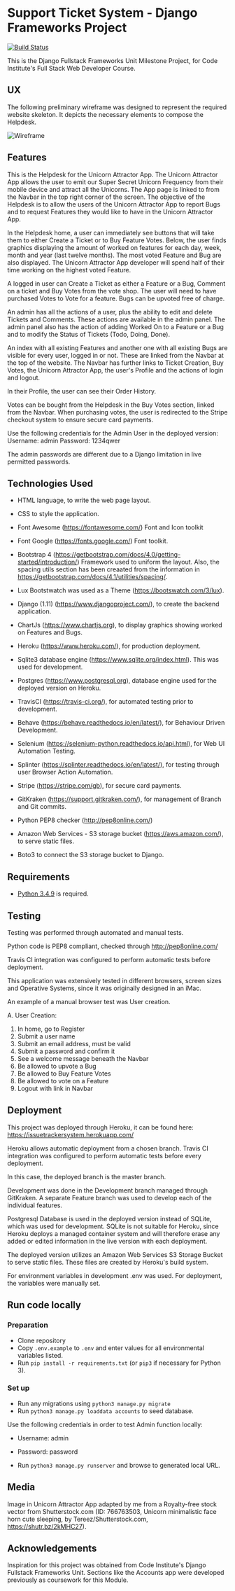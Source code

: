 # Support Ticket System - Django Frameworks Project


[![Build Status](https://travis-ci.org/Mgsignorelli/unicornticket.svg?branch=master)](https://travis-ci.org/Mgsignorelli/unicornticket)

This is the Django Fullstack Frameworks Unit Milestone Project, for Code Institute's Full Stack Web Developer Course.


## UX
The following preliminary wireframe was designed to represent the required website skeleton. It depicts the necessary elements to compose the Helpdesk.

![Wireframe](static/img/uniMock1.png "Wireframe") 

## Features
This is the Helpdesk for the Unicorn Attractor App. The Unicorn Attractor App allows the user to emit our Super Secret Unicorn Frequency from their mobile device and attract 
all the Unicorns. The App page is linked to from the Navbar in the top right corner of the screen. The objective of the Helpdesk is to allow the users of the Unicorn Attractor App to report Bugs and to request Features 
they would like to have in the Unicorn Attractor App. 


In the Helpdesk home, a user can immediately see buttons that will take them to either Create a Ticket or to Buy Feature Votes.
Below, the user finds graphics displaying the amount of worked on features for each day, week, month and year (last twelve months).
The most voted Feature and Bug are also displayed. 
The Unicorn Attractor App developer will spend half of their time working on the highest voted Feature.

A logged in user can Create a Ticket as either a Feature or a Bug, Comment on a ticket and Buy Votes from the vote shop.
The user will need to have purchased Votes to Vote for a feature. 
Bugs can be upvoted free of charge.

An admin has all the actions of a user, plus the ability to edit and delete Tickets and Comments. These actions are available in the admin panel.
The admin panel also has the action of adding Worked On to a Feature or a Bug and to modify the Status of Tickets (Todo, Doing, Done).

An index with all existing Features and another one with all existing Bugs are visible for every user, logged in or not. These are linked from the Navbar at the top of the website. The Navbar has further links to Ticket Creation, Buy Votes,
the Unicorn Attractor App, the user's Profile and the actions of login and logout. 

In their Profile, the user can see their Order History.


Votes can be bought from the Helpdesk in the Buy Votes section, linked from the Navbar. 
When purchasing votes, the user is redirected to the Stripe checkout system to ensure secure card payments. 




Use the following credentials for the Admin User in the deployed version:
Username: admin
Password: 1234qwer

The admin passwords are different due to a Django limitation in live permitted passwords.


## Technologies Used

- HTML language, to write the web page layout. 

- CSS to style the application.

- Font Awesome (https://fontawesome.com/)
    Font and Icon toolkit

- Font Google (https://fonts.google.com/)
    Font toolkit.

- Bootstrap 4 (https://getbootstrap.com/docs/4.0/getting-started/introduction/)
    Framework used to uniform the layout. Also, the spacing utils section has been creaated from the information in https://getbootstrap.com/docs/4.1/utilities/spacing/.
    
- Lux Bootstwatch was used as a Theme (https://bootswatch.com/3/lux).

- Django (1.11) (https://www.djangoproject.com/), to create the backend application.

- ChartJs (https://www.chartjs.org), to display graphics showing worked on Features and Bugs.

- Heroku (https://www.heroku.com/), for production deployment.
    
- Sqlite3 database engine (https://www.sqlite.org/index.html). This was used for development.

- Postgres (https://www.postgresql.org), database engine used for the deployed version on Heroku.

- TravisCI (https://travis-ci.org/), for automated testing prior to development.

- Behave (https://behave.readthedocs.io/en/latest/), for Behaviour Driven Development.

- Selenium (https://selenium-python.readthedocs.io/api.html), for Web UI Automation Testing.

- Splinter (https://splinter.readthedocs.io/en/latest/), for testing through user Browser Action Automation.

- Stripe (https://stripe.com/gb), for secure card payments.

- GitKraken (https://support.gitkraken.com/), for management of Branch and Git commits.

- Python PEP8 checker (http://pep8online.com/)

- Amazon Web Services - S3 storage bucket (https://aws.amazon.com/), to serve static files.

- Boto3 to connect the S3 storage bucket to Django.



## Requirements
- [Python 3.4.9](https://www.python.org/downloads/release/python-349/) is required.



## Testing

Testing was performed through automated and manual tests. 

Python code is PEP8 compliant, checked through http://pep8online.com/

Travis CI integration was configured to perform automatic tests before deployment.

This application was extensively tested in different browsers, 
screen sizes and Operative Systems, since it was originally designed in an iMac.


An example of a manual browser test was User creation.

A. User Creation:
  1. In home, go to Register
  2. Submit a user name
  3. Submit an email address, must be valid
  4. Submit a password and confirm it
  5. See a welcome message beneath the Navbar
  6. Be allowed to upvote a Bug
  7. Be allowed to Buy Feature Votes
  8. Be allowed to vote on a Feature
  9. Logout with link in Navbar
  
  
## Deployment

This project was deployed through Heroku, it can be found here:
https://issuetrackersystem.herokuapp.com/

Heroku allows automatic deployment from a chosen branch.
Travis CI integration was configured to perform automatic tests before every deployment.

In this case, the deployed branch is the master branch. 

Development was done in the Development branch managed through GitKraken.
A separate Feature branch was used to develop each of the individual features.

Postgresql Database is used in the deployed version instead of SQLite, which was used for development. SQLite is not 
suitable for Heroku, since Heroku deploys a managed container system and will therefore erase any added or edited 
information in the live version with each deployment.

The deployed version utilizes an Amazon Web Services S3 Storage Bucket to serve static files. These files are created by Heroku's build system.

For environment variables in development .env was used. For deployment, the variables were manually set.



## Run code locally
### Preparation 
- Clone repository
- Copy `.env.example` to `.env` and enter values for all environmental variables listed.
- Run `pip install -r requirements.txt` (or `pip3` if necessary for Python 3).

### Set up
- Run any migrations using `python3 manage.py migrate`
- Run `python3 manage.py loaddata accounts` to seed database. 

Use the following credentials in order to test Admin function locally:
 - Username: admin
 - Password: password

- Run `python3 manage.py runserver` and browse to generated local URL.




## Media
Image in Unicorn Attractor App adapted by me from a Royalty-free stock vector from Shutterstock.com (ID: 766763503, Unicorn minimalistic face 
horn cute sleeping, by Tereez/Shutterstock.com, https://shutr.bz/2kMHC27).

## Acknowledgements
Inspiration for this project was obtained from Code Institute's Django Fullstack Frameworks Unit.
Sections like the Accounts app were developed previously as coursework for this Module.